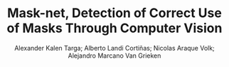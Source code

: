 ---
paperId: 12
author: Alexander Kalen Targa; Alberto Landi Cortiñas; Nicolas Araque Volk; Alejandro Marcano Van Grieken 
title: Mask-net, Detection of Correct Use of Masks Through Computer Vision
pdf: paper_12.pdf
poster: poster_12.png
pitch: https://slideslive.com/38962872/masknet-detection-of-correct-use-of-masks-through-computer-vision?ref=account-folder-87716-folders
type: Oral
topic: computer vision
category: Extended Abstract
link: --
conference: icml
year: 2021
tags: icml-2021
---